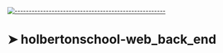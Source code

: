 <!-- ⚠️ This README has been generated from the file(s) "blueprint.md" ⚠️-->
[![-----------------------------------------------------](https://raw.githubusercontent.com/andreasbm/readme/master/assets/lines/colored.png)](#holbertonschool-web_back_end)

# ➤ holbertonschool-web_back_end

